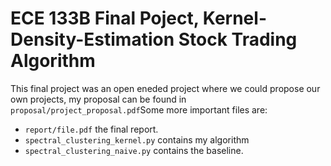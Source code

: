 # ECE 133B Final Poject, Kernel-Density-Estimation Stock Trading Algorithm
This final project was an open eneded project where we could propose our own projects, my proposal can be found in `proposal/project_proposal.pdf`Some more important files are:
- `report/file.pdf` the final report.
- `spectral_clustering_kernel.py` contains my algorithm
- `spectral_clustering_naive.py` contains the baseline.
